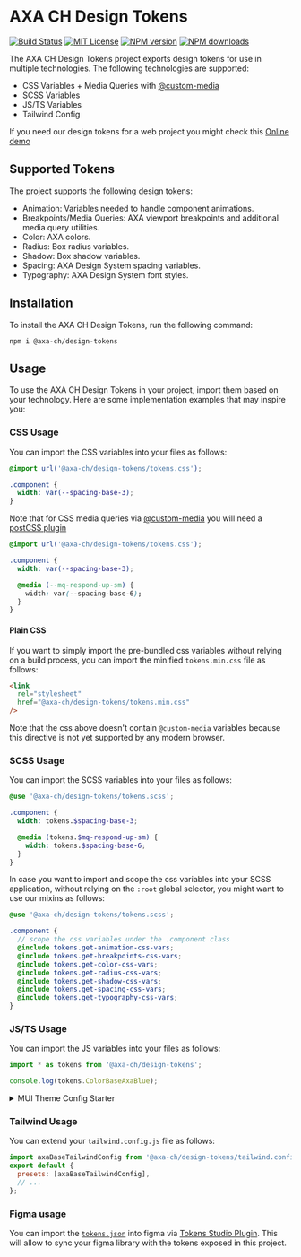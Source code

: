 # AXA CH Design Tokens

[![Build Status][ci-image]][ci-url]
[![MIT License][license-image]][license-url]
[![NPM version][npm-version-image]][npm-url]
[![NPM downloads][npm-downloads-image]][npm-url]

The AXA CH Design Tokens project exports design tokens for use in multiple technologies. The following technologies are supported:

- CSS Variables + Media Queries with [@custom-media](https://drafts.csswg.org/mediaqueries-5/#custom-mq)
- SCSS Variables
- JS/TS Variables
- Tailwind Config

If you need our design tokens for a web project you might check this [Online demo](https://axa-ch.github.io/design-tokens)

## Supported Tokens

The project supports the following design tokens:

- Animation: Variables needed to handle component animations.
- Breakpoints/Media Queries: AXA viewport breakpoints and additional media query utilities.
- Color: AXA colors.
- Radius: Box radius variables.
- Shadow: Box shadow variables.
- Spacing: AXA Design System spacing variables.
- Typography: AXA Design System font styles.

## Installation

To install the AXA CH Design Tokens, run the following command:

```shell
npm i @axa-ch/design-tokens
```

## Usage

To use the AXA CH Design Tokens in your project, import them based on your technology. Here are some implementation examples that may inspire you:

### CSS Usage

You can import the CSS variables into your files as follows:

```css
@import url('@axa-ch/design-tokens/tokens.css');

.component {
  width: var(--spacing-base-3);
}
```

Note that for CSS media queries via [@custom-media](https://drafts.csswg.org/mediaqueries-5/#custom-mq) you will need a [postCSS plugin](https://github.com/csstools/postcss-custom-media)

```css
@import url('@axa-ch/design-tokens/tokens.css');

.component {
  width: var(--spacing-base-3);

  @media (--mq-respond-up-sm) {
    width: var(--spacing-base-6);
  }
}
```

#### Plain CSS

If you want to simply import the pre-bundled css variables without relying on a build process, you can import the minified `tokens.min.css` file as follows:

```html
<link
  rel="stylesheet"
  href="@axa-ch/design-tokens/tokens.min.css"
/>
```

Note that the css above doesn't contain `@custom-media` variables because this directive is not yet supported by any modern browser.

### SCSS Usage

You can import the SCSS variables into your files as follows:

```scss
@use '@axa-ch/design-tokens/tokens.scss';

.component {
  width: tokens.$spacing-base-3;

  @media (tokens.$mq-respond-up-sm) {
    width: tokens.$spacing-base-6;
  }
}
```

In case you want to import and scope the css variables into your SCSS application, without relying on the `:root` global selector, you might want to use our mixins as follows:

```scss
@use '@axa-ch/design-tokens/tokens.scss';

.component {
  // scope the css variables under the .component class
  @include tokens.get-animation-css-vars;
  @include tokens.get-breakpoints-css-vars;
  @include tokens.get-color-css-vars;
  @include tokens.get-radius-css-vars;
  @include tokens.get-shadow-css-vars;
  @include tokens.get-spacing-css-vars;
  @include tokens.get-typography-css-vars;
}
```

### JS/TS Usage

You can import the JS variables into your files as follows:

```ts
import * as tokens from '@axa-ch/design-tokens';

console.log(tokens.ColorBaseAxaBlue);
```

<details>
  <summary>MUI Theme Config Starter</summary>

The following theme config might be used as starter for your MUI theme

```ts
import {
  BreakpointsBaseLg,
  BreakpointsBaseMd,
  BreakpointsBaseSm,
  BreakpointsBaseXl,
  BreakpointsBaseXs,
  BreakpointsBaseXxl,
  ColorBaseAxaBlue,
  ColorBaseAxaBlueDark,
  ColorBaseAxaBlueLight,
  ColorStatusMalachite,
  ColorStatusShyTomato,
  ColorGreyscale9,
  ColorGreyscale3,
  ColorUiDesignBurntSienna,
  ColorUiDesignBurntSiennaDark,
  ColorUiDesignBurntSiennaLight,
  ColorUiDesignDarkGrey,
  ColorUiDesignAlabaster,
  SpacingBase1,
  SpacingBase10,
  SpacingBase2,
  SpacingBase3,
  SpacingBase4,
  SpacingBase5,
  SpacingBase6,
  SpacingBase7,
  SpacingBase8,
  SpacingBase9,
  TypographyPrimaryH1,
  TypographyPrimaryH1Small,
  TypographyPrimaryH2,
  TypographyPrimaryH2Small,
  TypographyPrimaryH3,
  TypographyPrimaryH3Small,
  TypographyPrimaryH4,
  TypographyPrimaryH4Small,
  TypographyPrimaryH5,
  TypographyPrimaryH5Small,
  TypographyPrimaryH6,
  TypographyPrimaryH6Small,
  TypographyText3,
  ShadowBoxDefault,
} from '@axa-ch/design-tokens';
import { createTheme } from '@mui/material';

const { breakpoints } = createTheme({
  breakpoints: {
    values: {
      xs: BreakpointsBaseXs,
      sm: BreakpointsBaseSm,
      md: BreakpointsBaseMd,
      lg: BreakpointsBaseLg,
      xl: BreakpointsBaseXl,
      xxl: BreakpointsBaseXxl,
    },
  },
});

// borrowed from styledictionary
// @link https://github.com/amzn/style-dictionary/blob/399de1331adfa16a94ba3f724a54f9267aa23345/lib/common/transforms.js#L1343C6-L1352C9
const stringifyShadow = (val: {
  type: string;
  color: string;
  offsetX: string;
  offsetX: string;
  blur: string;
  spread: string;
}) => {
  const { type, color, offsetX, offsetY, blur, spread } = val;

  return `${type ? `${type} ` : ''}${offsetX ?? 0} ${offsetY ?? 0} ${blur ?? 0} ${
    spread ? `${spread} ` : ''
  }${color ?? `#000000`}`;
};

const theme = createTheme({
  palette: {
    primary: {
      main: ColorBaseAxaBlue,
      dark: ColorBaseAxaBlueDark,
      light: ColorBaseAxaBlueLight,
    },
    secondary: {
      main: ColorUiDesignBurntSienna,
      dark: ColorUiDesignBurntSiennaDark,
      light: ColorUiDesignBurntSiennaLight,
    },
    error: {
      main: ColorStatusShyTomato,
    },
    success: {
      main: ColorStatusMalachite,
    },
    background: {
      default: ColorUiDesignAlabaster,
      paper: ColorGreyscale9,
    },
    text: {
      primary: ColorUiDesignDarkGrey,
      secondary: ColorGreyscale3,
    },
  },
  spacing: [
    0,
    SpacingBase1,
    SpacingBase2,
    SpacingBase3,
    SpacingBase4,
    SpacingBase5,
    SpacingBase6,
    SpacingBase7,
    SpacingBase8,
    SpacingBase9,
    SpacingBase10,
  ],
  breakpoints: {
    values: {
      xs: BreakpointsBaseXs,
      sm: BreakpointsBaseSm,
      md: BreakpointsBaseMd,
      lg: BreakpointsBaseLg,
      xl: BreakpointsBaseXl,
      xxl: BreakpointsBaseXxl,
    },
  },
  typography: {
    fontFamily: TypographyText3.fontFamily,
    fontSize: TypographyText3.fontSize,

    allVariants: {
      fontFamily: TypographyText3.fontFamily,
      fontSize: TypographyText3.fontSize,
      lineHeight: TypographyText3.lineHeight,
      color: ColorUiDesignDarkGrey,
    },

    body1: {
      fontFamily: TypographyText3.fontFamily,
      fontSize: TypographyText3.fontSize,
      lineHeight: TypographyText3.lineHeight,
    },

    h1: {
      ...TypographyPrimaryH1Small,
      [breakpoints.up('md')]: TypographyPrimaryH1,
    },
    h2: {
      ...TypographyPrimaryH2Small,
      [breakpoints.up('md')]: TypographyPrimaryH2,
    },
    h3: {
      ...TypographyPrimaryH3Small,
      [breakpoints.up('md')]: TypographyPrimaryH3,
    },
    h4: {
      ...TypographyPrimaryH4Small,
      [breakpoints.up('md')]: TypographyPrimaryH4,
    },
    h5: {
      ...TypographyPrimaryH5Small,
      [breakpoints.up('md')]: TypographyPrimaryH5,
    },
    h6: {
      ...TypographyPrimaryH6Small,
      [breakpoints.up('md')]: TypographyPrimaryH6,
    },
  },
  shadows: ['none', stringifyShadow(ShadowBoxDefault)],
  shape: {
    borderRadius: 0,
  },
});

export default theme;
```

</details>

### Tailwind Usage

You can extend your `tailwind.config.js` file as follows:

```js
import axaBaseTailwindConfig from '@axa-ch/design-tokens/tailwind.config';
export default {
  presets: [axaBaseTailwindConfig],
  // ...
};
```

### Figma usage

You can import the [`tokens.json`](https://raw.githubusercontent.com/axa-ch/design-tokens/main/tokens.json) into figma via [Tokens Studio Plugin](https://docs.tokens.studio/).
This will allow to sync your figma library with the tokens exposed in this project.

[ci-image]: https://img.shields.io/github/actions/workflow/status/axa-ch/design-tokens/ci.yml?style=flat-square&branch=main
[ci-url]: https://github.com/axa-ch/design-tokens/actions
[license-image]: http://img.shields.io/badge/license-MIT-000000.svg?style=flat-square
[license-url]: LICENSE
[npm-version-image]: https://img.shields.io/npm/v/@axa-ch/design-tokens.svg?style=flat-square
[npm-downloads-image]: https://img.shields.io/npm/dm/@axa-ch/design-tokens.svg?style=flat-square
[npm-url]: https://npmjs.org/package/@axa-ch/design-tokens
